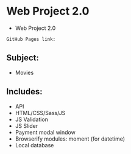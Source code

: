 # Web Project 2.0

- Web Project 2.0

`GitHub Pages link:`

## Subject:

- Movies

## Includes:

- API
- HTML/CSS/Sass/JS
- JS Validation
- JS Slider
- Payment modal window
- Browserify modules: moment (for datetime)
- Local database

